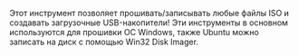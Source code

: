Этот инструмент позволяет прошивать/записывать любые файлы ISO и создавать загрузочные USB-накопители! Эти инструменты в основном используются для прошивки ОС Windows, также Ubuntu можно записать на диск с помощью Win32 Disk Imager.